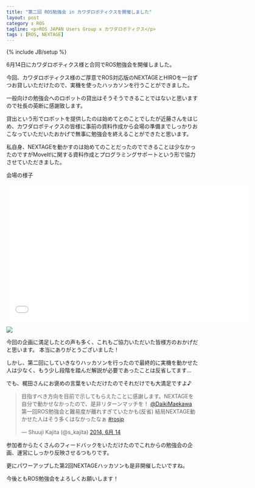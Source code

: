 ```yaml
---
title: "第二回 ROS勉強会 in カワダロボティクスを開催しました"
layout: post
category : ROS
tagline: <p>ROS JAPAN Users Group x カワダロボティクス</p>
tags : [ROS, NEXTAGE]
---
```


{% include JB/setup %}

6月14日にカワダロボティクス様と合同でROS勉強会を開催しました。

今回、カワダロボティクス様のご厚意でROS対応版のNEXTAGEとHIROを一台ずつお貸しいただけたので、実機を使ったハッカソンを行うことができました。

一般向けの勉強会へのロボットの貸出はそうそうできることではないと思いますので社長の英断に感謝致します。

貸出という形でロボットを提供したのは始めてとのことでしたが近藤さんをはじめ、カワダロボティクスの皆様に事前の資料作成から会場の準備までしっかりおこなっていただいたおかげで無事に勉強会を終えることができたと思います。

私自身、NEXTAGEを動かすのは始めてのことだったのでできることは少なかったのですがMoveIt!に関する資料作成とプログラミングサポートという形で協力させていただきました。

会場の様子

<iframe width="640" height="360" src="//www.youtube.com/embed/oeKnqNB21DA" frameborder="0" allowfullscreen></iframe>

![]({{BASE_PATH}}/images/rosjp/meetup02.jpg)

今回の企画に満足したとの声も多く、これもご協力いただいた皆様方のおかげだと思います。 本当にありがとうございました！

しかし、第二回にしていきなりハッカソンを行ったので最終的に実機を動かせた人は少なく、もう少し段階を踏んだ解説が必要であったことは反省してます…

でも、梶田さんにお褒めの言葉をいただけたのでそれだけでも大満足ですよ♪

<blockquote class="twitter-tweet" data-conversation="none" lang="ja"><p>目指すべき方向を目前で示してもらえたことに感謝します。NEXTAGEを自分で動かせなかったので、是非リターンマッチを！ <a href="https://twitter.com/DaikiMaekawa">@DaikiMaekawa</a> 第一回ROS勉強会と難易度が離れすぎていたかも(反省) 結局NEXTAGE動かせた人はそう多くはなかったなぁ <a href="https://twitter.com/search?q=%23rosjp&amp;src=hash">#rosjp</a></p>&mdash; Shuuji Kajita (@s_kajita) <a href="https://twitter.com/s_kajita/statuses/477854018010497025">2014, 6月 14</a></blockquote>
<script async src="//platform.twitter.com/widgets.js" charset="utf-8"></script>

参加者からたくさんのフィードバックをいただけたのでこれからの勉強会の企画、運営にしっかり反映させるつもりです。

更にパワーアップした第2回NEXTAGEハッカソンも是非開催したいですね。

今後ともROS勉強会をよろしくお願いします！

